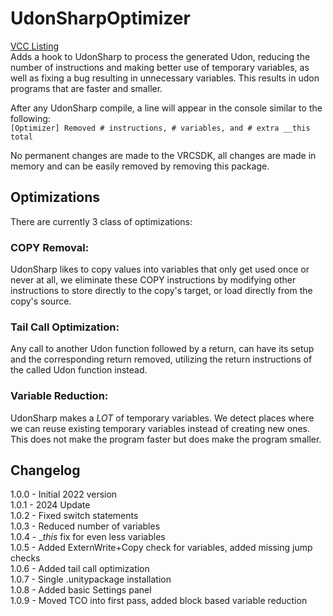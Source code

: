 # UdonSharpOptimizer
[VCC Listing](https://blueamulet.github.io/UdonSharpOptimizer/)  
Adds a hook to UdonSharp to process the generated Udon, reducing the number of instructions and making better use of temporary variables, as well as fixing a bug resulting in unnecessary variables. This results in udon programs that are faster and smaller.

After any UdonSharp compile, a line will appear in the console similar to the following:  
`[Optimizer] Removed # instructions, # variables, and # extra __this total`

No permanent changes are made to the VRCSDK, all changes are made in memory and can be easily removed by removing this package.

## Optimizations
There are currently 3 class of optimizations:
### COPY Removal:
UdonSharp likes to copy values into variables that only get used once or never at all, we eliminate these COPY instructions by modifying other instructions to store directly to the copy's target, or load directly from the copy's source.
### Tail Call Optimization:
Any call to another Udon function followed by a return, can have its setup and the corresponding return removed, utilizing the return instructions of the called Udon function instead.
### Variable Reduction:
UdonSharp makes a *LOT* of temporary variables. We detect places where we can reuse existing temporary variables instead of creating new ones. This does not make the program faster but does make the program smaller.

## Changelog
1.0.0 - Initial 2022 version  
1.0.1 - 2024 Update  
1.0.2 - Fixed switch statements  
1.0.3 - Reduced number of variables  
1.0.4 - __this_ fix for even less variables  
1.0.5 - Added ExternWrite+Copy check for variables, added missing jump checks  
1.0.6 - Added tail call optimization  
1.0.7 - Single .unitypackage installation  
1.0.8 - Added basic Settings panel  
1.0.9 - Moved TCO into first pass, added block based variable reduction  
